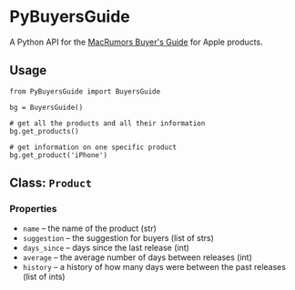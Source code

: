 PyBuyersGuide
=============

A Python API for the [MacRumors Buyer's Guide](http://buyersguide.macrumors.com/) for Apple products.

## Usage

    from PyBuyersGuide import BuyersGuide
    
    bg = BuyersGuide()
    
    # get all the products and all their information
    bg.get_products()
    
    # get information on one specific product
    bg.get_product('iPhone')

## Class: `Product`
### Properties
* `name` – the name of the product (str)
* `suggestion` – the suggestion for buyers (list of strs)
* `days_since` – days since the last release (int)
* `average` – the average number of days between releases (int)
* `history` – a history of how many days were between the past releases (list of ints)
